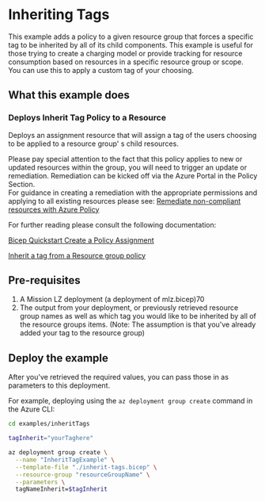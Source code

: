 # Inheriting Tags

This example adds a policy to a given resource group that forces a specific tag to be inherited by all of its child components.  This example is useful for those trying to create a charging model or provide tracking for resource consumption based on resources in a specific resource group or scope.  You can use this to apply a custom tag of your choosing.

## What this example does

### Deploys Inherit Tag Policy to a Resource

Deploys an assignment resource that will assign a tag of the users choosing to be applied to a resource group' s child resources.

Please pay special attention to the fact that this policy applies to new or updated resources within the group, you will need to trigger an update or remediation.  Remediation can be kicked off via the Azure Portal in the Policy Section.  
For guidance in creating a remediation with the appropriate permissions and applying to all existing resources please see:  [Remediate non-compliant resources with Azure Policy](https://learn.microsoft.com/en-us/azure/governance/policy/how-to/remediate-resources)

For further reading please consult the following documentation:

[Bicep Quickstart Create a Policy Assignment](https://learn.microsoft.com/en-us/azure/governance/policy/assign-policy-bicep?tabs=azure-powershell)

[Inherit a tag from a Resource group policy](https://portal.azure.com/#blade/Microsoft_Azure_Policy/PolicyDetailBlade/definitionId/%2Fproviders%2FMicrosoft.Authorization%2FpolicyDefinitions%2Fcd3aa116-8754-49c9-a813-ad46512ece54)

## Pre-requisites

1. A Mission LZ deployment (a deployment of mlz.bicep)70
2. The output from your deployment, or previously retrieved resource group names as well as which tag you would like to be inherited by all of the resource groups items. (Note: The assumption is that you've already added your tag to the resource group)

## Deploy the example

After you've retrieved the required values, you can pass those in as parameters to this deployment.

For example, deploying using the `az deployment group create` command in the Azure CLI:

```bash
cd examples/inheritTags

tagInherit="yourTaghere"

az deployment group create \
  --name "InheritTagExample" \
  --template-file "./inherit-tags.bicep" \
  --resource-group "resourceGroupName" \
  --parameters \
  tagNameInherit=$tagInherit
```
